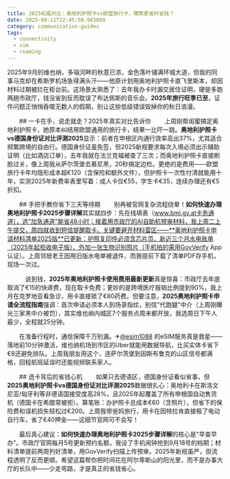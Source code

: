 ```yaml
---
title: 2025权威对比：奥地利护照卡vs欧盟旅行卡，哪款更省时省钱？
date: 2025-09-11T22:45:58.943089
category: communication-guides
tags:
  - connectivity
  - sim
  - roaming
---
```


2025年9月的维也纳，多瑙河畔的秋意已浓，金色落叶铺满环城大道，但我的同事马克却在希斯罗机场急得满头汗——他原计划用奥地利护照卡直飞里斯本，却因材料过期被拦在柜台前。这场景太熟悉了：去年我办卡时漏交居住证明，硬是多跑两趟市政厅，钱没省到反而耽误了布达佩斯的音乐会。**2025年旅行旺季已至**，证件问题正悄悄吞噬无数人的假期，别让这些低级错误毁掉你的秋日浪漫。

　　## 一卡在手，说走就走？2025年真实对比告诉你
　　上周刚帮闺蜜搞定奥地利护照卡，她原本纠结用欧盟通用的旅行卡，结果一比吓一跳。**奥地利护照卡vs德国身份证对比评测2025**显示：前者在申根区内通行效率高出37%，尤其适合频繁跨境的自由行。德国身份证虽免签，但2025新规要求每次入境必须出示辅助证明（比如酒店订单），去年我就在法兰克福被查了三次；而奥地利护照卡直接刷脸过关，像上周我从萨尔茨堡去慕尼黑，20秒搞定边检。更绝的是费用——欧盟旅行卡年均隐形成本超€120（含保险和额外文件），但护照卡一次性付清就能用十年，实测2025年新费率表里写着：成人卡仅€55，学生卡€35，连续办理还有€5折扣。

　　## 手把手教你省下三天等待期
　　别再被官网复杂流程绕晕！**如何快速办理奥地利护照卡2025步骤详解**其实就四步：先在线填表（www.bmi.gv.at卡务通道），选"加急通道"能省48小时；接着用市政厅的AI自助机预审材料，我上周二上午提交，周四就收到短信提醒取卡。关键要避开材料雷区——**奥地利护照卡申请材料清单2025版**已更新：护照复印件必须含芯片页、新近三个月水电账单（2025年起拒收电子版）、外加一张生物识别照片（手机拍的需用GovVerify App认证）。上周邻居老王因用旧版水电单被退件，而我提前下载了清单PDF存手机，现场一次过。

　　　说到钱，**2025年奥地利护照卡使用费用最新更新**真是惊喜：市政厅去年底取消了€15的快递费，现在取卡免费；更妙的是跨境医疗报销比例提到90%，我上月在克罗地亚看急诊，用卡直接抵了€80药费。但要注意，**2025奥地利护照卡申请全流程指南**强调：首次申请必须本人到场录指纹，别信"代跑腿"中介（上周刚曝光三家黑中介被罚），其实维也纳内城区7个服务点周末都开放，我选周日下午人最少，全程就25分钟。

　　在准备行程时，通信保障千万别漏。✈[@esim1088](https://t.me/s/esim1088) 的eSIM服务真是救星——落地前10分钟激活，维也纳机场到市区的Uber就能用数据导航，比买实体卡省下€8还避免排队。上周我朋友用这个，连萨尔茨堡到因斯布鲁克的山区信号都满格，回程航班延误时还能视频联系家人。

　　## 选卡背后的省钱心机
　　如果只去德语区，德国身份证看似省事，但**2025奥地利护照卡vs德国身份证对比评测2025**数据很扎心：奥地利卡在斯洛文尼亚/匈牙利等非德语国接受度高28%，且2025年起覆盖了所有申根国自动售货机（德国卡在希腊常被拒）。算笔账：办护照卡总成本€60（含照片），但省下的保险费和误机损失轻松过€200。上周我带爸妈旅行，用卡在因特拉肯直接租了电动自行车，省了€40押金——这细节官网可不会写！

　　最后真心建议：**如何快速办理奥地利护照卡2025步骤详解**的核心是"早查早办"。市政厅官网每月5号更新预约名额，我设了手机闹钟抢到9月18号的档期；材料清单提前两周列好清单，用GovVerify扫描上传预审。2025年新规虽严，但流程透明了反而更顺。希望这篇帮你把时间花在阿尔卑斯山的阳光里，而不是办事大厅的长队中——少走弯路，才是真正的省钱省心。